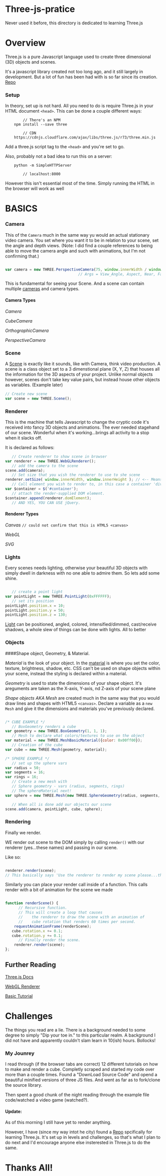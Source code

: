 # Three-js-pratice
Never used it before, this directory is dedicated to learning Three.js

# Overview

Three.js is a pure Javascript language used to create three dimensional (3D) objects and scenes.

It's a javascript library created not too long ago, and it still largely in development. But a lot of fun has been had with is so far since its creation. [Repo](https://github.com/mrdoob/three.js/)

### Setup

In theory, set up is not hard. All you need to do is require Three.js in your HTML document `<head>`. This can be done a couple different ways:

```
		// There's an NPM
	npm install --save three

		// CDN
	https://cdnjs.cloudflare.com/ajax/libs/three.js/r73/three.min.js

```

Add a three.js script tag to the `<head>` and you're set to go.

Also, probably not a bad idea to run this on a server:

```
	python -m SimpleHTTPServer

		// localhost:8000

```

However this isn't essential most of the time. Simply running the HTML in the browser will work as well

# BASICS

### Camera

This of the `Camera` much in the same way yu would an actual stationary video camera. You set where you want it to be in relation to your scene, set the angle and depth views. (Note: I did find a couple references to being able to move the camera angle and such with animations, but I'm not confirming that.)

```javascript

var camera = new THREE.PerspectiveCamera(75, window.innerWidth / window.innerHeight, 0.1, 1000);
                                 // Args = View_Angle, Aspect, Near, Far

```

This is fundamental for seeing your Scene. And a scene can contain multiple [cameras](http://threejs.org/docs/#Reference/Cameras/Camera) and camera types.


#### Camera Types

*Camera*

*CubeCamera*

*OrthographicCamera*

*PerspectiveCamera*


### Scene

A [Scene](http://threejs.org/docs/#Reference/Scenes/Scene) is exactly like it sounds, like with Camera, think video production. A scene is a class object set to a 3 dimenstional plane (X, Y, Z) that houses all the information for the 3D aspects of your project. Unlike normal objects however, scenes don't take key value pairs, but instead house other objects as variables. (Example later)

```javascript
// Create new scene
var scene = new THREE.Scene();
```


### Renderer

This is the machine that tells Javascript to change the cryptic code it's received into fancy 3D objects and animations. The ever needed stagehand of our scene. Wonderful when it's working...brings all activity to a stop when it slacks off.

It is declared as follows:

```javascript
   // Create renderer to show scene in browser
var renderer = new THREE.WebGLRenderer();
   // add the camera to the scene
scene.add(camera);
   // Set size that you wish the renderer to use to she scene
renderer.setSize( window.innerWidth, window.innerHeight ); // <-- Means full width of window
   // Call element you wish to render to, in this case a container 'div' (!bootstrap container)
var $container = $('#container');
   // attach the render-supplied DOM element.
$container.append(renderer.domElement);
   // AND YES, YOU CAN USE jQuery.
```

#### Renderer Types


*Canvas* `// could not confirm that this is HTML5 <canvas>`

*WebGL*

*SVG*


### Lights

Every scenes needs lighting, otherwise your beautiful 3D objects with simply dwell in darkness with no one able to admire them. So lets add some shine.

```javascript

   // create a point light
var pointLight = new THREE.PointLight(0xFFFFFF);
   // set its position
pointLight.position.x = 10;
pointLight.position.y = 50;
pointLight.position.z = 130;

```

[Light](http://threejs.org/docs/#Reference/Lights/Light) can be positioned, angled, colored, intensified/dimmed, cast/receive shadows, a whole slew of things can be done with lights. All to better

### Objects

####Shape object, Geometry, & Material.

*Material* is the look of your object. In the [material](http://threejs.org/docs/#Reference/Materials/Material) is where you set the color, texture, brightness, shadow, etc. CSS can't be used on shape objects within your scene, instead the styling is declared within a material.

*Geometry* is used to state the dimensions of your shape object. It's areguments are taken as the X-axis, Y-axis, nd Z-axis of your scene plane

*Shape objects AKA Mesh* are created much in the same way that you would draw lines and shapes with HTML5 `<canvas>`. Declare a variable as a `new Mesh` and give it the dimensions and materials you've previously declared.

```javascript

/* CUBE EXAMPLE */
   // BoxGeometry renders a cube
var geometry = new THREE.BoxGeometry(1, 1, 1);
   // Mesh to declare what colors/textures to use on the object
var material = new THREE.MeshBasicMaterial({color: 0x00ff00});
   // Creation of the cube
var cube = new THREE.Mesh(geometry, material);

/* SPHERE EXAMPLE */
   // set up the sphere vars
var radius = 50;
var segments = 16;
var rings = 16;
   // Create a new mesh with
   // Sphere geometry - vars (radius, segments, rings)
   // The sphereMaterial next!
var sphere = new THREE.Mesh(new THREE.SphereGeometry(radius, segments, rings), sphereMaterial);

   // When all is done add our objects our scene
scene.add(camera, pointLight, cube, sphere);   

```

### Rendering

Finally we render.

WE render out scene to the DOM simply by calling `render()` with our renderer (yes...these names) and passing in our scene.

Like so:

```javascript

renderer.render(scene);
// This basically says 'Use the renderer to render my scene please...thank you'

```
Similarly you can place your render call inside of a function. This calls render with a bit of animation for the scene we made

```javascript

function renderScene() {
      // Recursive function.
      // This will create a loop that causes
      //    the renderer to draw the scene with an animation of
      //    cube rotation that renders 60 times per second.
	requestAnimationFrame(renderScene);
   cube.rotation.x += 0.1;
   cube.rotation.y += 0.1;
      // Finally render the scene.
	renderer.render(scene);
};

```

## Further Reading

[Three.js Docs](http://threejs.org/docs/)

[WebGL Renderer](http://threejs.org/docs/#Reference/Renderers/WebGLRenderer)

[Basic Tutorial](http://threejs.org/docs/#Manual/Introduction/Creating_a_scene)


# Challenges

The things you read are a lie. There is a background needed to some degree to simply "Dip your toe in." to this particular realm. A background I did not have and apparently couldn't slam learn in 10(ish) hours. Bollocks!

### My Jounrey

I read through (if the browser tabs are correct) 12 different tutorials on how to make and render a cube. Completly scraped and started my code over more than a couple times. Found a "DownLoad Source Code" and opend a beautiful minified versions of three JS files. And went as far as to fork/clone the source library.

Then spent a good chunk of the night reading through the example file code/watched a video game (watched?).

#### Update:

As of this morning I still have yet to render anything.

However, I have (since my way intot he city) found a [Repo](https://github.com/josdirksen/learning-threejs) spcifically for learning Three.js. It's set up in levels and challenges, so that's what I plan to do next and I'd encourage anyone else insterested in Three.js to do the same.

# Thanks All!
